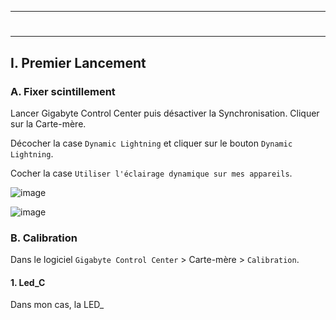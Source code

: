 ------------------------------------------------------------------------------------------------------------------------------
# <p align='center'> 
------------------------------------------------------------------------------------------------------------------------------
## I. Premier Lancement
### A. Fixer scintillement
Lancer Gigabyte Control Center puis désactiver la Synchronisation. Cliquer sur la Carte-mère.

Décocher la case `Dynamic Lightning` et cliquer sur le bouton `Dynamic Lightning`.

Cocher la case `Utiliser l'éclairage dynamique sur mes appareils`.

![image](https://github.com/user-attachments/assets/92fac8c2-35cd-4e16-85e6-2ab03935d4cf)

![image](https://github.com/user-attachments/assets/9b094587-d5d9-4d9f-8ecd-cd2c4f8ade33)

### B. Calibration
Dans le logiciel `Gigabyte Control Center` > Carte-mère > `Calibration`.
#### 1. Led_C
Dans mon cas, la LED_
